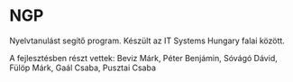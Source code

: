 # NGP
Nyelvtanulást segítő program. Készült az IT Systems Hungary falai között.

A fejlesztésben részt vettek:
Beviz Márk, Péter Benjámin, Sóvágó Dávid, Fülöp Márk, Gaál Csaba, Pusztai Csaba
